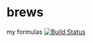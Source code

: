 # brews
my formulas [![Build Status](https://travis-ci.org/iltommi/homebrew-brews.svg?branch=master)](https://travis-ci.org/iltommi/homebrew-brews)
